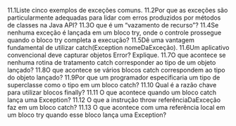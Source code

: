 11.1Liste cinco exemplos de exceções comuns.
11.2Por que as exceções são particularmente adequadas para lidar com erros produzidos por métodos de classes na Java API?
11.3O que é um “vazamento de recurso”?
11.4Se nenhuma exceção é lançada em um bloco try, onde o controle prossegue quando o bloco try completa a execução?
11.5Dê uma vantagem fundamental de utilizar catch(Exception nomeDaExceção).
11.6Um aplicativo convencional deve capturar objetos Error? Explique.
11.7O que acontece se nenhuma rotina de tratamento catch corresponder ao tipo de um objeto lançado?
11.8O que acontece se vários blocos catch correspondem ao tipo do objeto lançado?
11.9Por que um programador especificaria um tipo de superclasse como o tipo em um bloco catch?
11.10 Qual é a razão chave para utilizar blocos finally?
11.11 O que acontece quando um bloco catch lança uma Exception?
11.12 O que a instrução throw referênciaDaExceção faz em um bloco catch?
11.13 O que acontece com uma referência local em um bloco try quando esse bloco lança uma Exception?